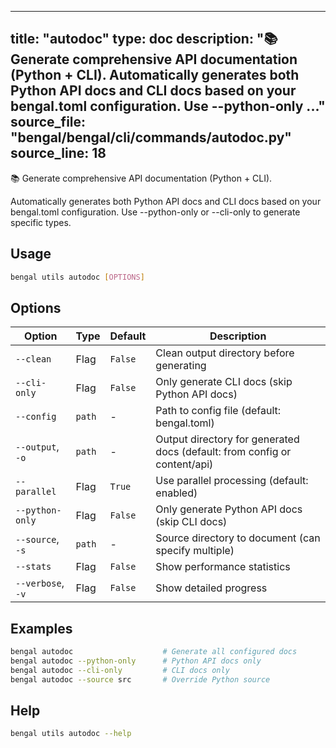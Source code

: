 
---
title: "autodoc"
type: doc
description: "📚 Generate comprehensive API documentation (Python + CLI).  Automatically generates both Python API docs and CLI docs based on your bengal.toml configuration. Use --python-only ..."
source_file: "bengal/bengal/cli/commands/autodoc.py"
source_line: 18
---

📚 Generate comprehensive API documentation (Python + CLI).

Automatically generates both Python API docs and CLI docs based on
your bengal.toml configuration. Use --python-only or --cli-only to
generate specific types.


## Usage

```bash
bengal utils autodoc [OPTIONS]
```


## Options

| Option | Type | Default | Description |
|--------|------|---------|-------------|
| `--clean` |Flag |`False` |Clean output directory before generating |
| `--cli-only` |Flag |`False` |Only generate CLI docs (skip Python API docs) |
| `--config` |`path` |- |Path to config file (default: bengal.toml) |
| `--output`, `-o` |`path` |- |Output directory for generated docs (default: from config or content/api) |
| `--parallel` |Flag |`True` |Use parallel processing (default: enabled) |
| `--python-only` |Flag |`False` |Only generate Python API docs (skip CLI docs) |
| `--source`, `-s` |`path` |- |Source directory to document (can specify multiple) |
| `--stats` |Flag |`False` |Show performance statistics |
| `--verbose`, `-v` |Flag |`False` |Show detailed progress |


## Examples

```bash
bengal autodoc                    # Generate all configured docs
bengal autodoc --python-only      # Python API docs only
bengal autodoc --cli-only         # CLI docs only
bengal autodoc --source src       # Override Python source
```



## Help

```bash
bengal utils autodoc --help
```
